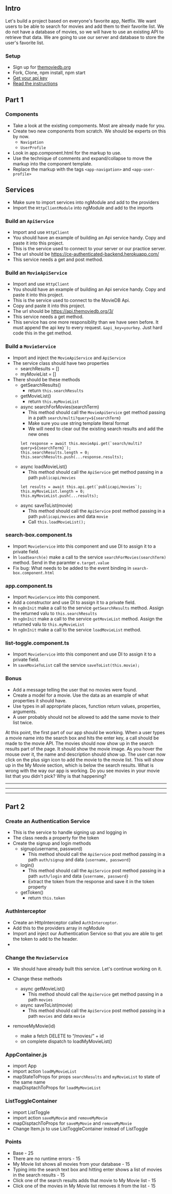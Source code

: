 ## Intro
Let's build a project based on everyone's favorite app, Netflix. We want users to be able to search for movies and add them to their favorite list. We do not have a database of movies, so we will have to use an existing API to retrieve that data. We are going to use our server and database to store the user's favorite list. 

### Setup
* Sign up for [themoviedb.org](https://www.themoviedb.org/documentation/api)
* Fork, Clone, npm install, npm start
* [Get your api key](https://www.themoviedb.org/settings/api)
* [Read the instructions](https://developers.themoviedb.org/3/getting-started/introduction)

## Part 1

### Components
* Take a look at the existing compoments. Most are already made for you.
* Create two new components from scratch. We should be experts on this by now.
    * `Navigation`
    * `UserProfile`
* Look in app.component.html for the markup to use.
* Use the technique of comments and expand/collapse to move the markup into the component template.
* Replace the markup with the tags `<app-navigation>` and `<app-user-profile>`

## Services
* Make sure to import services into ngModule and add to the providers
* Import the `HttpClientModule` into ngModule and add to the imports
### Build an `ApiService`
* Import and use `HttpClient`
* You should have an example of building an Api service handy. Copy and paste it into this project.
* This is the service used to connect to your server or our practice server.
* The url should be https://ce-authenticated-backend.herokuapp.com/
* This service needs a get and post method.

### Build an `MovieApiService`
* Import and use `HttpClient`
* You should have an example of building an Api service handy. Copy and paste it into this project.
* This is the service used to connect to the MovieDB Api.
* Copy and paste it into this project.
* The url should be https://api.themoviedb.org/3/
* This service needs a get method.
* This service has one more responsiblity than we have seen before. It must append the api key to every request. `&api_key=yourkey`. Just hard code this in the get method.

### Build a `MovieService`
* Import and inject the `MovieApiService` and `ApiService`
* The service class should have two properties
    * searchResults = []
    * myMovieList = []
* There should be these methods
    * getSearchResults()
        * return `this.searchResults`
    * getMovieList()
        * return `this.myMovieList`
    * async searchForMovies(searchTerm)
        * This method should call the `MovieApiService` get method passing in a path `search/multi?query=${searchTerm}`
        * Make sure you use string template literal format
        * We will need to clear out the existing search results and add the new ones
        ```
        let response = await this.movieApi.get(`search/multi?query=${searchTerm}`);
        this.searchResults.length = 0;
        this.searchResults.push(...response.results);
        ```
    * async loadMovieList()
        * This method should call the `ApiService` get method passing in a path `publicapi/movies`
        ```
        let results = await this.api.get(`publicapi/movies`);
        this.myMovieList.length = 0;
        this.myMovieList.push(...results);
        ```
    * async saveToList(movie)
        * This method should call the `ApiService` post method passing in a path `publicapi/movies` and data `movie`
        * Call `this.loadMovieList();`


### search-box.component.ts
* Import `MovieService` into this component and use DI to assign it to a private field.
* In `loadSearch(e)` make a call to the service `searchForMovies(searchTerm)` method. Send in the paramter `e.target.value`
* Fix bug: What needs to be added to the event binding in `search-box.component.html`

### app.component.ts
* Import `MovieService` into this component.
* Add a constructor and use DI to assign it to a private field.
* In `ngOnInit` make a call to the service `getSearchResults` method. Assign the returned valu to `this.searchResults`
* In `ngOnInit` make a call to the service `getMovieList` method. Assign the returned valu to `this.myMovieList`
* In `ngOnInit` make a call to the service `loadMovieList` method. 

### list-toggle.component.ts
* Import `MovieService` into this component and use DI to assign it to a private field.
* In `saveMovieToList` call the service `saveToList(this.movie);`

### Bonus
* Add a message telling the user that no movies were found.
* Create a model for a movie. Use the data as an example of what properties it should have.
* Use types in all appropriate places, function return values, properties, arguments.
* A user probably should not be allowed to add the same movie to their list twice.

At this point, the first part of our app should be working. When a user types a movie name into the search box and hits the enter key, a call should be made to the movie API. The movies should now show up in the search results part of the page. It should show the movie image. As you hover the mouse over it, the name and description should show up. The user can now click on the plus sign icon to add the movie to the movie list. This will show up in the My Movie section, which is below the search results.  What is wrong with the way our app is working. Do you see movies in your movie list that you didn't pick? Why is that happening?



*******
*******
*******

## Part 2

### Create an Authentication Service
* This is the service to handle signing up and logging in
* The class needs a property for the token
* Create the signup and login methods
    * signup(username, password)
        * This method should call the `ApiService` post method passing in a path `auth/signup` and data `{username, password}`
    * login()
        * This method should call the `ApiService` post method passing in a path `auth/login` and data `{username, password}`
        * Extract the token from the response and save it in the token property
    * getToken()
        * return `this.token`
### AuthInterceptor
* Create an HttpInterceptor called `AuthInterceptor`. 
* Add this to the providers array in ngModule
* Import and inject our Authentication Service so that you are able to get the token to add to the header.
* 

### Change the `MovieService`
* We should have already built this service. Let's continue working on it.
* Change these methods
    * async getMovieList()
        * This method should call the `ApiService` get method passing in a path `movies`
    * async saveToList(movie)
        * This method should call the `ApiService` post method passing in a path `movies` and data `movie`



* removeMyMovie(id)
    * make a fetch DELETE to “/movies/” + id
    * on complete dispatch to loadMyMovieList()


### AppContainer.js
* import App
* import action `loadMyMovieList`
* mapStateToProps for props `searchResults` and `myMovieList` to state of the same name
* mapDisptachToProps for `loadMyMovieList`

### ListToggleContainer
* import ListToggle
* import action `saveMyMovie` and `removeMyMovie`
* mapDisptachToProps for `saveMyMovie` and `removeMyMovie`
* Change Item.js to use ListToggleContainer instead of ListToggle



### Points
* Base - 25 
* There are no runtime errors - 15
* My Movie list shows all movies from your database - 15
* Typing into the search text box and hitting enter shows a list of movies in the search results - 15
* Click one of the search results adds that movie to My Movie list - 15
* Click one of the movies in My Movie list removes it from the list - 15
